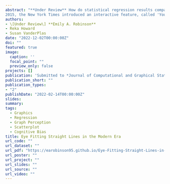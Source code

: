 ```yaml
---
abstract: "**Under Review** How do statistical regression results compare to intuitive, visually fitted results? Fitting lines by eye through a set of points has been explored since the 20th century. Common methods of fitting trends by eye involve maneuvering a string, black thread, or ruler until the fit is suitable, then drawing the line through the set of points. In
2015, the New York Times introduced an interactive feature, called 'You Draw It', where readers are asked to input their own assumptions about various metrics and compare how these assumptions relate to reality. In this paper, we validate 'You Draw It' as a method for graphical testing, comparing results to the less technological method utilized in Mosteller et al. (1981) and extending that study with formal statistical analysis methods. Results were consistent with those found in the previous study; when shown points following a linear trend, participants tended to fit the slope of the first principal component over the slope of the least-squares regression line. This trend was most prominent when shown data simulated with larger variances. This study reinforces the differences between intuitive visual model fitting and statistical model fitting, providing information about human perception as it relates to the use of statistical graphics."
authors:
- \[Under Review\] **Emily A. Robinson**
- Reka Howard
- Susan VanderPlas
date: "2022-12-02T00:00:00Z"
doi: ""
featured: true
image:
  caption: ''
  focal_point: ""
  preview_only: false
projects: []
publication: 'Submitted to *Journal of Computational and Graphical Statistics*'
publication_short: ""
publication_types:
- "2"
publishDate: "2022-02-14T00:00:00Z"
slides:
summary: 
tags:
  - Graphics
  - Regression
  - Graph Perception
  - Scatterplot
  - Cognitive Bias
title: Eye Fitting Straight Lines in the Modern Era
url_code: ""
url_dataset: ""
url_pdf: "https://earobinson95.github.io/Eye-Fitting-Straight-Lines-in-the-Modern-Era/Eye-Fitting-Straight-Lines-in-the-Modern-Era.pdf"
url_poster: ""
url_project: ""
url_slides: ""
url_source: ""
url_video: ""
---
```


